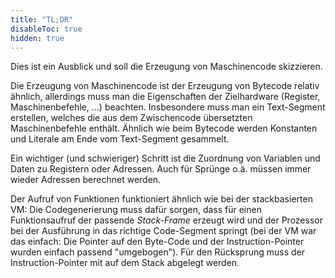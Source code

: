 ```yaml
---
title: "TL;DR"
disableToc: true
hidden: true
---
```



Dies ist ein Ausblick und soll die Erzeugung von Maschinencode skizzieren.

Die Erzeugung von Maschinencode ist der Erzeugung von Bytecode relativ ähnlich, allerdings muss
man die Eigenschaften der Zielhardware (Register, Maschinenbefehle, ...) beachten. Insbesondere
muss man ein Text-Segment erstellen, welches die aus dem Zwischencode übersetzten Maschinenbefehle
enthält. Ähnlich wie beim Bytecode werden Konstanten und Literale am Ende vom Text-Segment
gesammelt.

Ein wichtiger (und schwieriger) Schritt ist die Zuordnung von Variablen und Daten zu Registern
oder Adressen. Auch für Sprünge o.ä. müssen immer wieder Adressen berechnet werden.

Der Aufruf von Funktionen funktioniert ähnlich wie bei der stackbasierten VM: Die Codegenerierung
muss dafür sorgen, dass für einen Funktionsaufruf der passende *Stack-Frame* erzeugt wird und
der Prozessor bei der Ausführung in das richtige Code-Segment springt (bei der VM war das einfach:
Die Pointer auf den Byte-Code und der Instruction-Pointer wurden einfach passend "umgebogen"). Für
den Rücksprung muss der Instruction-Pointer mit auf dem Stack abgelegt werden.
